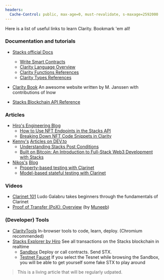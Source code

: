 ```yaml
---
headers:
  Cache-Control: public, max-age=0, must-revalidate, s-maxage=2592000
---
```


Here is a list of useful links to learn Clarity. Bookmark 'em all!

### Documentation and tutorials

- [Stacks official Docs](https://docs.stacks.co/)
  - [Write Smart Contracts](https://docs.stacks.co/write-smart-contracts/overview)
  - [Clarity Language Overview](https://docs.stacks.co/write-smart-contracts/language-overview)
  - [Clarity Functions References](https://docs.stacks.co/write-smart-contracts/language-functions)
  - [Clarity Types References](https://docs.stacks.co/write-smart-contracts/language-types)
- [Clarity Book](https://book.clarity-lang.org/) An awesome website written by M. Janssen with contributions of lnow

- [Stacks Blockchain API Reference](https://hirosystems.github.io/stacks-blockchain-api/)

### Articles

- [Hiro's Engineering Blog](https://www.hiro.so/blog-categories/engineering)
  - [How to Use NFT Endpoints in the Stacks API](https://www.hiro.so/blog/how-to-use-nft-endpoints-in-the-stacks-api)
  - [Breaking Down NFT Code Snippets in Clarity](https://www.hiro.so/blog/breaking-down-nft-code-snippets-in-clarity)
- [Kenny's](https://twitter.com/KenTheRogers) [Articles on DEV.to](https://dev.to/krgrs)
  - [Understanding Stacks Post Conditions](https://dev.to/krgrs/understanding-stacks-post-conditions-e65)
  - [Built on Bitcoin: An Introduction to Full-Stack Web3 Development with Stacks](https://dev.to/krgrs/built-on-bitcoin-an-introduction-to-full-stack-web3-development-with-stacks-me9)
- [Nikos's](https://twitter.com/nikosbaxevanis) [Blog](https://blog.nikosbaxevanis.com/)
  - [Property-based testing with Clarinet](https://blog.nikosbaxevanis.com/2022/03/05/clarity-property-based-testing-primer/)
  - [Model-based stateful testing with Clarinet](https://blog.nikosbaxevanis.com/2022/03/15/clarity-clarity-model-based-testing-primer/)

### Videos

- [Clarinet 101](https://www.youtube.com/playlist?list=PL5Ujm489LoJaAz9kUJm8lYUWdGJ2AnQTb) Ludo Galabru takes beginners through the fundamentals of Clarinet
- [Proof of Transfer (PoX): Overview](https://www.youtube.com/watch?v=eSiQzPG1xrM&t=8s) (by [Muneeb](https://twitter.com/muneeb))


### (Developer) Tools

- [ClarityTools](https://clarity.tools/) In-browser tools to code, learn, deploy. (Chromium recommended)
- [Stacks Explorer by Hiro](https://explorer.stacks.co) See all transactions on the Stacks blockchain in realtime
  - [Sandbox](https://explorer.stacks.co/sandbox/deploy) Deploy or call contracts. Send STX.
  - [Testnet Faucet](https://explorer.stacks.co/sandbox/faucet?chain=testnet) If you select the Tesnet while browsing the Sandbox, you will be able to get yourself some fake STX to play around


> This is a living article that will be regularly udpated.
